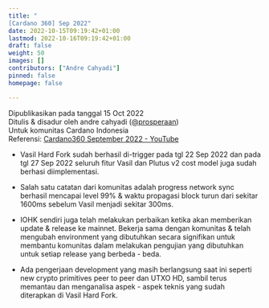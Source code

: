```yaml
---
title: "
[Cardano 360] Sep 2022"
date: 2022-10-15T09:19:42+01:00
lastmod: 2022-10-16T09:19:42+01:00
draft: false
weight: 50
images: []
contributors: ["Andre Cahyadi"]
pinned: false
homepage: false

---
```


Dipublikasikan pada tanggal 15 Oct 2022 <br/>
Ditulis & disadur oleh andre cahyadi ([@prosperaan](https://forum.cardano.org/u/prosperaan)) <br/>
Untuk komunitas Cardano Indonesia <br/>
Referensi: [Cardano360 September 2022 - YouTube](https://www.youtube.com/watch?v=QV4vaifBQso)

- Vasil Hard Fork sudah berhasil di-trigger pada tgl 22 Sep 2022 dan pada tgl 27 Sep 2022 seluruh fitur Vasil dan Plutus v2 cost model juga sudah berhasi diimplementasi.

- Salah satu catatan dari komunitas adalah progress network sync berhasil mencapai level 99% & waktu propagasi block turun dari sekitar 1600ms sebelum Vasil menjadi sekitar 300ms.

- IOHK sendiri juga telah melakukan perbaikan ketika akan memberikan update & release ke mainnet. Bekerja sama dengan komunitas & telah mengubah environment yang dibutuhkan secara signifikan untuk membantu komunitas dalam melakukan pengujian yang dibutuhkan untuk setiap release yang berbeda - beda.

- Ada pengerjaan development yang masih berlangsung saat ini seperti new crypto primitives peer to peer dan UTXO HD, sambil terus memantau dan menganalisa aspek - aspek teknis yang sudah diterapkan di Vasil Hard Fork.
